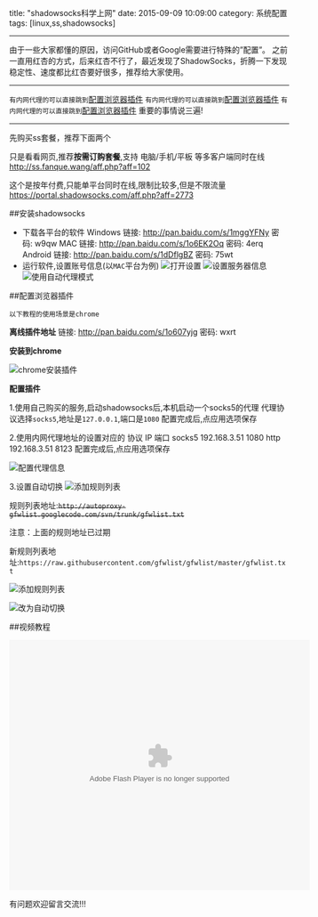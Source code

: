title: "shadowsocks科学上网"
date: 2015-09-09 10:09:00
category: 系统配置
tags: [linux,ss,shadowsocks]

---

由于一些大家都懂的原因，访问GitHub或者Google需要进行特殊的”配置”。
之前一直用红杏的方式，后来红杏不行了，最近发现了ShadowSocks，折腾一下发现稳定性、速度都比红杏要好很多，推荐给大家使用。

---
`有内网代理的可以直接跳到`[配置浏览器插件](#配置浏览器插件)
`有内网代理的可以直接跳到`[配置浏览器插件](#配置浏览器插件)
`有内网代理的可以直接跳到`[配置浏览器插件](#配置浏览器插件)
重要的事情说三遍!

---

先购买ss套餐，推荐下面两个

只是看看网页,推荐**按需订购套餐**,支持 电脑/手机/平板 等多客户端同时在线
http://ss.fanque.wang/aff.php?aff=102

这个是按年付费,只能单平台同时在线,限制比较多,但是不限流量
https://portal.shadowsocks.com/aff.php?aff=2773


##安装shadowsocks

- 下载各平台的软件
    Windows 链接: http://pan.baidu.com/s/1mggYFNy 密码: w9qw
    MAC 链接: http://pan.baidu.com/s/1o6EK2Oq 密码: 4erq
    Android 链接: http://pan.baidu.com/s/1dDflgBZ 密码: 75wt
- 运行软件,设置账号信息(以`MAC`平台为例)
    ![打开设置](/images/ss/01.png)
    ![设置服务器信息](/images/ss/03.png)
    ![使用自动代理模式](/images/ss/02.png)

##配置浏览器插件

`以下教程的使用场景是chrome`

**离线插件地址**
链接: http://pan.baidu.com/s/1o607yjg 密码: wxrt

**安装到chrome**

![chrome安装插件](/images/ss/04.png)

**配置插件**

1.使用自己购买的服务,启动shadowsocks后,本机启动一个socks5的代理
代理协议选择`socks5`,地址是`127.0.0.1`,端口是`1080`
配置完成后,点应用选项保存

2.使用内网代理地址的设置对应的 协议 IP 端口
socks5 192.168.3.51 1080
http 192.168.3.51 8123
配置完成后,点应用选项保存

![配置代理信息](/images/ss/05.png)

3.设置自动切换
![添加规则列表](/images/ss/06.png)


规则列表地址:~~`http://autoproxy-gfwlist.googlecode.com/svn/trunk/gfwlist.txt`~~

注意：上面的规则地址已过期

新规则列表地址:`https://raw.githubusercontent.com/gfwlist/gfwlist/master/gfwlist.txt`

![添加规则列表](/images/ss/07.png)


![改为自动切换](/images/ss/08.png)


##视频教程

<object width='541' height='450'><param name='allowFullScreen' value='true'><param name='movie' value='http://i7.imgs.letv.com/player/swfPlayer.swf?autoPlay=0&id=23744815'/><embed src='http://i7.imgs.letv.com/player/swfPlayer.swf?autoPlay=0&id=23744815' width='541' height='450' allowFullScreen='true' type='application/x-shockwave-flash'/></object>

有问题欢迎留言交流!!!
